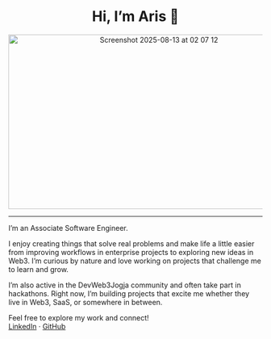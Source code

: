 <h1 align="center">Hi, I’m Aris 👋</h1>

<p align="center">
  <img width="581" height="346" alt="Screenshot 2025-08-13 at 02 07 12" src="https://github.com/user-attachments/assets/b22dcd01-3dc2-4a01-b51f-8cdaf0d6dfe2" />
</p>

---

I’m an Associate Software Engineer.

I enjoy creating things that solve real problems and make life a little easier from improving workflows in enterprise projects to exploring new ideas in Web3. I’m curious by nature and love working on projects that challenge me to learn and grow.

I’m also active in the DevWeb3Jogja community and often take part in hackathons. Right now, I’m building projects that excite me whether they live in Web3, SaaS, or somewhere in between.

Feel free to explore my work and connect!  
[LinkedIn](https://www.linkedin.com/in/mhd-aris) · [GitHub](https://github.com/mhd-aris)
